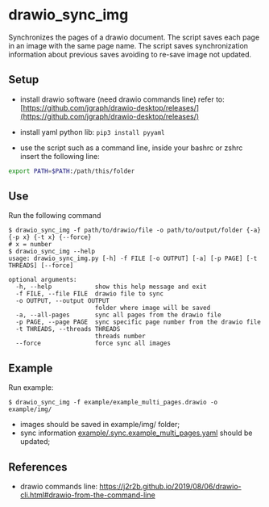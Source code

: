 # drawio_sync_img

Synchronizes the pages of a drawio document.
The script saves each page in an image with the same page name.
The script saves synchronization information about previous saves avoiding to re-save image not updated.

## Setup 

- install drawio software (need drawio commands line) refer to: [https://github.com/jgraph/drawio-desktop/releases/](https://github.com/jgraph/drawio-desktop/releases/)
- install yaml python lib: `pip3 install pyyaml`

- use the script such as a command line, inside your bashrc or zshrc insert the following line: 
```bash
export PATH=$PATH:/path/this/folder
```

## Use

Run the following command
```
$ drawio_sync_img -f path/to/drawio/file -o path/to/output/folder {-a} {-p x} {-t x} {--force}
# x = number
$ drawio_sync_img --help
usage: drawio_sync_img.py [-h] -f FILE [-o OUTPUT] [-a] [-p PAGE] [-t THREADS] [--force]

optional arguments:
  -h, --help            show this help message and exit
  -f FILE, --file FILE  drawio file to sync
  -o OUTPUT, --output OUTPUT
                        folder where image will be saved
  -a, --all-pages       sync all pages from the drawio file
  -p PAGE, --page PAGE  sync specific page number from the drawio file
  -t THREADS, --threads THREADS
                        threads number
  --force               force sync all images
```

## Example

Run example: 
```
$ drawio_sync_img -f example/example_multi_pages.drawio -o example/img/
```

- images should be saved in example/img/ folder;
- sync information [example/.sync.example_multi_pages.yaml](./example/.sync.example_multi_pages.yaml) should be updated; 


## References

- drawio commands line: https://j2r2b.github.io/2019/08/06/drawio-cli.html#drawio-from-the-command-line
